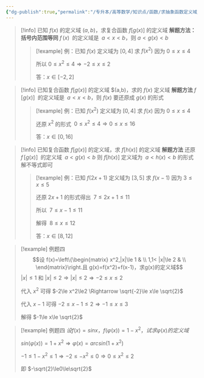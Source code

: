 ```yaml
---
{"dg-publish":true,"permalink":"/专升本/高等数学/知识点/函数/求抽象函数定义域/","noteIcon":""}
---
```


>[!info] 已知 $f(x)$ 的定义域 $(a,b)$，求复合函数 $f[g(x)]$ 的定义域 
>**解题方法：括号内范围等同**
>$f\,(x)\;$ 的定义域是 $\;a<x<b$，则 $a<g(x)<b$
>
>>[!example] 例：已知 $f(x)$ 定义域为 $[0,4]$ 求 $f(x^2)$
>>因为 $0\le x\le4$ 
>>
>>所以 $0\le x^2 \le 4\Rightarrow -2\le  x\le2$
>>
>>答：$x\in [-2,2]$

>[!info] 已知复合函数 $f[g(x)]$ 的定义域 $(a,b)，求的 $f(x)$ 定义域 
>**解题方法**
>$f\,[g(x)]\;$ 的定义域是 $\;a<x<b$，则 $f(x)$  要还原成 $g(x)$ 的形式
>
>>[!example] 例：已知 $f(x^2)$ 定义域为 $[0,4]$ 求 $f(x)$
>>因为 $0\le x\le4$ 
>>
>>还原$\;x^2$ 的形式 $\; 0\le x^2\le4 \Rightarrow 0\le x\le16$ 
>>
>>答：$x\in [0,16]$

>[!info] 已知复合函数 $f[g(x)]$ 的定义域，求 $f[h(x)]$ 的定义域
>**解题方法**
>还原 $f\,[g(x)]\;$ 的定义域 $\;a<g(x)<b$
>则 $f[h(x)]$  定义域为 $\;a<h(x)<b$ 的形式
>解不等式即可
>
>>[!example] 例：已知 $f(2x+1)$ 定义域为 $[3,5]$ 求 $f(x-1)$
>>因为 $3\le x\le5$ 
>>
>>还原$\;2x+1$ 的形式得出 $\; 7\le 2x+1\le11$
>>
>>所以 $\; 7\le x-1\le11$
>>
>>解得 $\; 8\le x\le12$
>>
>>答：$x\in [8,12]$

>[!example] 例题四
>$$设 f(x)=\left\{\begin{matrix}
x^2,|x|\le 1  & \\
1,1< |x|\le 2  & \\
\end{matrix}\right.且 g(x)=f(x^2)+f(x-1)，求g(x)的定义域$$
> $|x| \le 1$ 和 $|x| \le 2\Rightarrow |x|\le2 \Rightarrow -2\le x\le2$ 
> 
> 代入 $x^2$ 可得 $-2\le x^2\le2 \Rightarrow \sqrt{-2}\le x\le \sqrt{2}$
> 
> 代入 $x-1$ 可得 $-2\le x-1\le2 \Rightarrow -1\le x\le 3$
> 
> 解得 $-1\le x\le \sqrt{2}$

>[!example] 例题四
>$设f(x)=sinx，f(\varphi(x))=1-x^2，试求 \varphi(x)的定义域$
>
>$sin(\varphi(x))=1+x^2 \Rightarrow \varphi(x)=arcsin(1+x^2)$
>
>$-1\le1-x^2\le1 \Rightarrow -2\le -x^2\le0 \Rightarrow 0 \le x^2\le2$
>
>即 $-\sqrt{2}\le0\le\sqrt{2}$